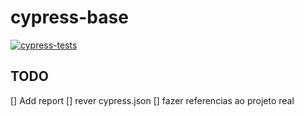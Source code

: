 # cypress-base

[![cypress-tests](https://github.com/victorcampos-mbciet/cypress-base/actions/workflows/cypress-tests.yml/badge.svg)](https://github.com/victorcampos-mbciet/cypress-base/actions/workflows/cypress-tests.yml)
## TODO
[] Add report
[] rever cypress.json
[] fazer referencias ao projeto real
